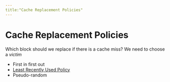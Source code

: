 ```yaml
---
title:"Cache Replacement Policies"
---
```

# Cache Replacement Policies
Which block should we replace if there is a cache miss? We need to choose a *victim*
- First in first out
- [Least Recently Used Policy](Notes/Least%20Recently%20Used%20Policy.md)
- Pseudo-random
